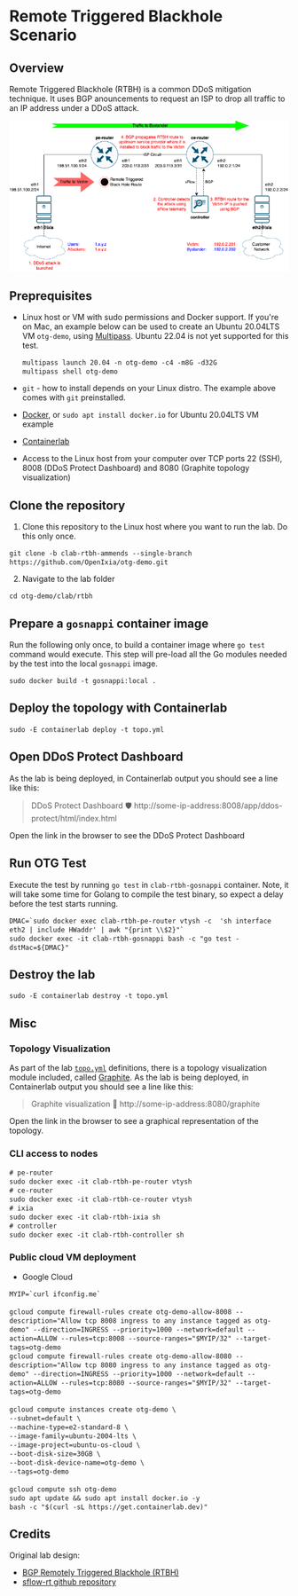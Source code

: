 # Remote Triggered Blackhole Scenario

## Overview

Remote Triggered Blackhole (RTBH) is a common DDoS mitigation technique. It uses BGP anouncements to request an ISP to drop all traffic to an IP address under a DDoS attack.

![Diagram](diagram.png)

## Preprequisites

* Linux host or VM with sudo permissions and Docker support. If you're on Mac, an example below can be used to create an Ubuntu 20.04LTS VM `otg-demo`, using [Multipass](https://multipass.run/). Ubuntu 22.04 is not yet supported for this test.

    ```Shell
    multipass launch 20.04 -n otg-demo -c4 -m8G -d32G
    multipass shell otg-demo
    ````

* `git` - how to install depends on your Linux distro. The example above comes with `git` preinstalled.
* [Docker](https://docs.docker.com/engine/install/), or `sudo apt install docker.io` for Ubuntu 20.04LTS VM example
* [Containerlab](https://containerlab.dev/install/)
* Access to the Linux host from your computer over TCP ports 22 (SSH), 8008 (DDoS Protect Dashboard) and 8080 (Graphite topology visualization)

## Clone the repository

1. Clone this repository to the Linux host where you want to run the lab. Do this only once.

```Shell
git clone -b clab-rtbh-ammends --single-branch https://github.com/OpenIxia/otg-demo.git
````

2. Navigate to the lab folder

```Shell
cd otg-demo/clab/rtbh
````

## Prepare a `gosnappi` container image

Run the following only once, to build a container image where `go test` command would execute. This step will pre-load all the Go modules needed by the test into the local `gosnappi` image. 

```Shell
sudo docker build -t gosnappi:local .
````

## Deploy the topology with Containerlab

```Shell
sudo -E containerlab deploy -t topo.yml
````

## Open DDoS Protect Dashboard

As the lab is being deployed, in Containerlab output you should see a line like this:

  > DDoS Protect Dashboard 🛡️  http://some-ip-address:8008/app/ddos-protect/html/index.html

Open the link in the browser to see the DDoS Protect Dashboard

## Run OTG Test

Execute the test by running `go test` in `clab-rtbh-gosnappi` container. Note, it will take some time for Golang to compile the test binary, so expect a delay before the test starts running.

```Shell
DMAC=`sudo docker exec clab-rtbh-pe-router vtysh -c  'sh interface eth2 | include HWaddr' | awk "{print \\$2}"`
sudo docker exec -it clab-rtbh-gosnappi bash -c "go test -dstMac=${DMAC}"
````

## Destroy the lab

```Shell
sudo -E containerlab destroy -t topo.yml
````

## Misc

### Topology Visualization

As part of the lab [`topo.yml`](topo.yml) definitions, there is a topology visualization module included, called [Graphite](https://github.com/netreplica/graphite). As the lab is being deployed, in Containerlab output you should see a line like this:

  > Graphite visualization 🎨 http://some-ip-address:8080/graphite

Open the link in the browser to see a graphical representation of the topology.

### CLI access to nodes

  ```Shell
  # pe-router
  sudo docker exec -it clab-rtbh-pe-router vtysh
  # ce-router
  sudo docker exec -it clab-rtbh-ce-router vtysh
  # ixia
  sudo docker exec -it clab-rtbh-ixia sh
  # controller
  sudo docker exec -it clab-rtbh-controller sh
  ````
  
### Public cloud VM deployment

* Google Cloud

```Shell
MYIP=`curl ifconfig.me`

gcloud compute firewall-rules create otg-demo-allow-8008 --description="Allow tcp 8008 ingress to any instance tagged as otg-demo" --direction=INGRESS --priority=1000 --network=default --action=ALLOW --rules=tcp:8008 --source-ranges="$MYIP/32" --target-tags=otg-demo
gcloud compute firewall-rules create otg-demo-allow-8080 --description="Allow tcp 8080 ingress to any instance tagged as otg-demo" --direction=INGRESS --priority=1000 --network=default --action=ALLOW --rules=tcp:8080 --source-ranges="$MYIP/32" --target-tags=otg-demo

gcloud compute instances create otg-demo \
--subnet=default \
--machine-type=e2-standard-8 \
--image-family=ubuntu-2004-lts \
--image-project=ubuntu-os-cloud \
--boot-disk-size=30GB \
--boot-disk-device-name=otg-demo \
--tags=otg-demo

gcloud compute ssh otg-demo
sudo apt update && sudo apt install docker.io -y
bash -c "$(curl -sL https://get.containerlab.dev)"

````

## Credits

Original lab design: 
  * [BGP Remotely Triggered Blackhole (RTBH)](https://blog.sflow.com/2022/04/bgp-remotely-triggered-blackhole-rtbh.html)
  * [sflow-rt github repository](https://github.com/sflow-rt/containerlab)
